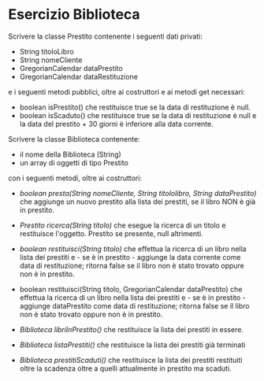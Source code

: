 # Esercizio Biblioteca

Scrivere la classe Prestito contenente i seguenti dati privati:
- String titoloLibro
- String nomeCliente
- GregorianCalendar dataPrestito
- GregorianCalendar dataRestituzione

e i seguenti metodi pubblici, oltre ai costruttori e ai metodi get necessari: 
- boolean isPrestito() che restituisce true se la data di restituzione è null.
- boolean isScaduto() che restituisce true se la data di restituzione è null e la data del prestito + 30 giorni è inferiore alla data corrente.

Scrivere la classe Biblioteca contenente: 
- il nome della Biblioteca (String)
- un array di oggetti di tipo Prestito

con i seguenti metodi, oltre ai costruttori:
- *boolean presta(String nomeCliente, String titololibro, String dataPrestito)* che aggiunge un nuovo prestito alla lista dei prestiti, se il libro NON è già in prestito.

- *Prestito ricerca(String titolo)* che esegue la ricerca di un titolo e restituisce l'oggetto. Prestito se presente, null altrimenti.

- *boolean restituisci(String titolo)* che effettua la ricerca di un libro nella lista dei prestiti e - se è in prestito - aggiunge la data corrente come data di restituzione; ritorna false se il libro non è stato trovato oppure non è in prestito.

- boolean restituisci(String titolo, GregorianCalendar dataPrestito) che effettua la ricerca di un libro nella lista dei prestiti e - se è in prestito - aggiunge dataPrestito come data di restituzione; ritorna false se il libro non è stato trovato oppure non è in prestito.
- *Biblioteca libriInPrestito()* che restituisce la lista dei prestiti in essere.
- *Biblioteca listaPrestiti()* che restituisce la lista dei prestiti già terminati 
- *Biblioteca prestitiScaduti()* che restituisce la lista dei prestiti restituiti oltre la scadenza oltre a quelli attualmente in prestito ma scaduti.
